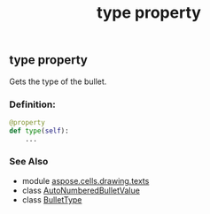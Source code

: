 ﻿---
title: type property
second_title: Aspose.Cells for Python via .NET API References
description: 
type: docs
weight: 50
url: /aspose.cells.drawing.texts/autonumberedbulletvalue/type/
is_root: false
---

## type property


Gets the type of the bullet.
### Definition:
```python
@property
def type(self):
    ...
```

### See Also
* module [aspose.cells.drawing.texts](../../)
* class [AutoNumberedBulletValue](/cells/python-net/aspose.cells.drawing.texts/autonumberedbulletvalue)
* class [BulletType](/cells/python-net/aspose.cells.drawing.texts/bullettype)
